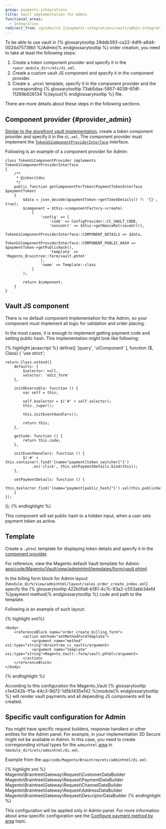 ```yaml
---
group: payments-integrations
title: Vault implementation for Admin
functional_areas:
  - Integration
redirect_from: /guides/v2.3/payments-integrations/vault/admin-integration.html
---
```


To be able to use vault in {% glossarytooltip 29ddb393-ca22-4df9-a8d4-0024d75739b1 %}Admin{% endglossarytooltip %} order creation, you need to take at least the following steps:

1. Create a token component provider and specify it in the `<your_module_dir>/etc/di.xml`. 
2. Create a custom vault JS component and specify it in the component provider. 
3. Create a `.phtml` template, specify it in the component provider and the corresponding {% glossarytooltip 73ab5daa-5857-4039-97df-11269b626134 %}layout{% endglossarytooltip %} file.

There are more details about these steps in the following sections. 

## Component provider {#provider_admin}

[Similar to the storefront vault implementation]({{page.baseurl}}/payment-integration/vault/token-component-provider.html#token_provider), create a token component provider and specify it in the `di.xml`. The component provider must implement the [`TokenUiComponentProviderInterface`]({{site.mage2100url}}app/code/Magento/Vault/Model/Ui/TokenUiComponentProviderInterface.php) interface.

Following is an example of a component provider for Admin:

```php?start_inline=1
class TokenUiComponentProvider implements TokenUiComponentProviderInterface
{
    /**
     * @inheritdoc
     */
    public function getComponentForToken(PaymentTokenInterface $paymentToken)
    {
        $data = json_decode($paymentToken->getTokenDetails() ?: '{}', true);
        $component = $this->componentFactory->create(
            [
                'config' => [
                    'code' => ConfigProvider::CC_VAULT_CODE,
                    'nonceUrl' => $this->getNonceRetrieveUrl(),
                    TokenUiComponentProviderInterface::COMPONENT_DETAILS => $data,
                    TokenUiComponentProviderInterface::COMPONENT_PUBLIC_HASH => $paymentToken->getPublicHash(),
                    'template' => 'Magento_Braintree::form/vault.phtml'
                ],
                'name' => Template::class
            ]
        );

        return $component;
    }
}
```

## Vault JS component

There is no default component implementation for the Admin, so your component must implement all logic for validation and order placing.  

In the most cases, it is enough to implement getting payment code and setting public hash. This implementation might look like following:

{% highlight javascript %}
define([
    'jquery',
    'uiComponent'
], function ($, Class) {
    'use strict';

```
return Class.extend({
    defaults: {
        $selector: null,
        selector: 'edit_form'
    },

    initObservable: function () {
        var self = this;

        self.$selector = $('#' + self.selector);
        this._super();

        this.initEventHandlers();

        return this;
    },

    getCode: function () {
        return this.code;
    },

    initEventHandlers: function () {
        $('#' + this.container).find('[name="payment[token_switcher]"]')
            .on('click', this.setPaymentDetails.bind(this));
    },

    setPaymentDetails: function () {
        this.$selector.find('[name="payment[public_hash]"]').val(this.publicHash);
    }
});
```

});
{% endhighlight %}

This component will set public hash to a hidden input, when a user sets payment token as active.

## Template

Create a `.phtml` template for displaying token details and specify it in the [component provider](#provider_admin). 

For reference, view the Magento default Vault template for Admin: [app/code/Magento/Vault/view/adminhtml/templates/form/vault.phtml]({{site.mage2100url}}app/code/Magento/Vault/view/adminhtml/templates/form/vault.phtml).

In the billing form block for Admin layout (`%module_dir%/view/adminhtml/layout/sales_order_create_index.xml`) 
specify the {% glossarytooltip 422b0fa8-b181-4c7c-93a2-c553abb34efd %}payment method{% endglossarytooltip %} code and path to the template. 

Following is an example of such layout:

{% highlight xml%}
<page xmlns:xsi="http://www.w3.org/2001/XMLSchema-instance" xsi:noNamespaceSchemaLocation="urn:magento:framework:View/Layout/etc/page_configuration.xsd">

```
<body>
    <referenceBlock name="order_create_billing_form">
        <action method="setMethodFormTemplate">
            <argument name="method" xsi:type="string">braintree_cc_vault</argument>
            <argument name="template" xsi:type="string">Magento_Vault::form/vault.phtml</argument>
        </action>
    </referenceBlock>
</body>
```

</page>
{% endhighlight %}

According to this configuration the Magento_Vault {% glossarytooltip c1e4242b-1f1a-44c3-9d72-1d5b1435e142 %}module{% endglossarytooltip %} will render vault payments and all depending JS components will be created.

## Specific vault configuration for Admin

You might have specific request builders, response handlers or other entities for the Admin panel. For example, in your implementation 3D Secure might not be available in Admin. In this case, you need to create corresponding virtual types for the `adminhtml` [area]({{page.baseurl}}/architecture/components/modules/areas.html) in `%module_dir%/etc/adminhtml/di.xml`. 

Example from the `app/code/Magento/Braintree/etc/adminhtml/di.xml`:

{% highlight xml %}
<virtualType name="BraintreeVaultAuthorizeRequest" type="Magento\Payment\Gateway\Request\BuilderComposite">
    <arguments>
        <argument name="builders" xsi:type="array">
            <item name="customer" xsi:type="string">Magento\\Braintree\\Gateway\\Request\\CustomerDataBuilder</item>
            <item name="payment" xsi:type="string">Magento\\Braintree\\Gateway\\Request\\PaymentDataBuilder</item>
            <item name="channel" xsi:type="string">Magento\\Braintree\\Gateway\\Request\\ChannelDataBuilder</item>
            <item name="address" xsi:type="string">Magento\\Braintree\\Gateway\\Request\\AddressDataBuilder</item>
            <item name="dynamic_descriptor" xsi:type="string">Magento\\Braintree\\Gateway\\Request\\DescriptorDataBuilder</item>
        </argument>
    </arguments>
</virtualType>
{% endhighlight %}

This configuration will be applied only in Admin panel.
For more information about area-specific configuration see the [Configure payment method by area]({{page.baseurl}}/payment-integration/core-concepts/admin-integration.html) topic.

